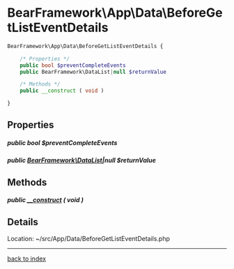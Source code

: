 # BearFramework\App\Data\BeforeGetListEventDetails

```php
BearFramework\App\Data\BeforeGetListEventDetails {

	/* Properties */
	public bool $preventCompleteEvents
	public BearFramework\DataList|null $returnValue

	/* Methods */
	public __construct ( void )

}
```

## Properties

##### public bool $preventCompleteEvents

##### public [BearFramework\DataList](bearframework.datalist.class.md)|null $returnValue

## Methods

##### public [__construct](bearframework.app.data.beforegetlisteventdetails.__construct.method.md) ( void )

## Details

Location: ~/src/App/Data/BeforeGetListEventDetails.php

---

[back to index](index.md)

